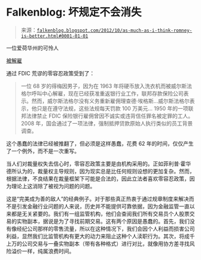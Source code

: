 <!--yml

category: 未分类

日期：2024 年 05 月 12 日 20:20:37

-->

# Falkenblog: 坏规定不会消失

> 来源：[`falkenblog.blogspot.com/2012/10/as-much-as-i-think-romney-is-better.html#0001-01-01`](http://falkenblog.blogspot.com/2012/10/as-much-as-i-think-romney-is-better.html#0001-01-01)

一位爱荷华州的可怜人

[被解雇](http://blogs.desmoinesregister.com/dmr/index.php/2012/10/10/fired-bank-employee-cleared-to-work-again/article)

通过 FDIC 荒谬的零容忍政策受到了：

> 一位 68 岁的得梅因男子，因为在 1963 年将硬币放入洗衣机而被威尔斯法格尔呼叫中心解雇，现在已经获准重返银行业工作，联邦存款保险公司表示。然而，威尔斯法格尔没有义务重新雇佣理查德·埃格斯...威尔斯法格尔表示，他只是在遵守法规，这些法规每天罚款 100 万美元... 1950 年的一项联邦法律禁止 FDIC 保险银行雇佣曾因不诚实或违背信任罪名被定罪的工人。 2008 年，国会通过了一项法律，强制抵押贷款原始人执行类似的员工背景调查。

这个愚蠢的法律已经被推翻了，但必须是这样愚蠢，花费 62 年的时间，仅仅产生了一个例外，而不是一次重写。

当人们对裁量权失去信心时，零容忍政策主要是由机构采用的。正如菲利普·霍华德所认为的，裁量权主导规则，因为现实总是比任何规则设想的更加复杂。然而，根据法律，不良结果在裁量框架下可能是合法的，因此立法者喜欢零容忍政策，因为理论上这消除了被视为问题的问题。

这是“完美成为善的敌人”的经典例子。对于那些真正热衷于通过规章制度来解决而不是引发金融行业问题的人来说，历史并不能提供可靠依据，因为金融监管一直以来都是无关紧要的。我们有一组监管机构，他们会查阅我们所有交易员个人股票交易的实物副本，据说是为了寻找前期交易。这有两个原因是愚蠢的。首先，我们没有像经纪公司那样的零售流量，所以在这种情况下，我们会因个人利益而损害公司利益，显然我们比监管机构有更大的动力来阻止这种个人渎职行为。其次，将成千上万的公司交易与一叠实物副本（带有各种格式）进行对比，就像用协方差寻找风险溢价一样，纯属浪费时间。
